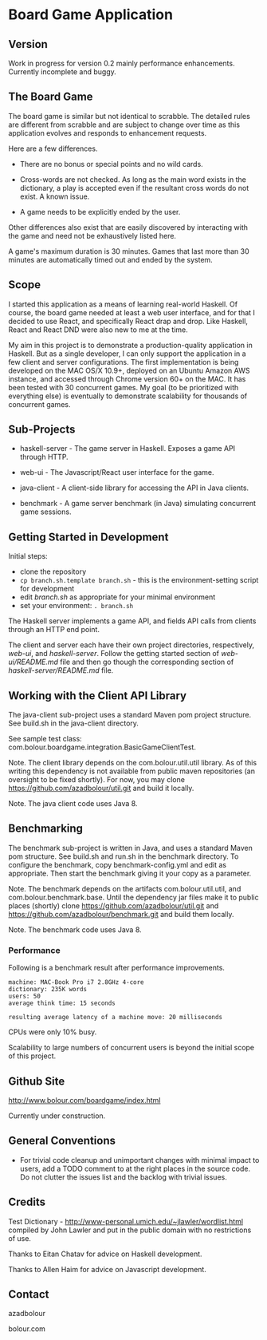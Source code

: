 
# Board Game Application

## Version

Work in progress for version 0.2 mainly performance enhancements.
Currently incomplete and buggy.

## The Board Game

The board game is similar but not identical to scrabble. The detailed rules are
different from scrabble and are subject to change over time as this application
evolves and responds to enhancement requests. 

Here are a few differences.

- There are no bonus or special points and no wild cards.

- Cross-words are not checked. As long as the main word exists in the
  dictionary, a play is accepted even if the resultant cross words do not exist.
  A known issue.

- A game needs to be explicitly ended by the user.

Other differences also exist that are easily discovered by interacting
with the game and need not be exhaustively listed here.

A game's maximum duration is 30 minutes. Games that last more than 30
minutes are automatically timed out and ended by the system.

## Scope

I started this application as a means of learning real-world Haskell.
Of course, the board game needed at least a web user interface, and for 
that I decided to use React, and specifically React drap and drop.
Like Haskell, React and React DND were also new to me at the time.

My aim in this project is to demonstrate a production-quality application in
Haskell. But as a single developer, I can only support the application in a few
client and server configurations. The first implementation is being developed on
the MAC OS/X 10.9+, deployed on an Ubuntu Amazon AWS instance, and accessed
through Chrome version 60+ on the MAC. It has been tested with 30 concurrent
games. My goal (to be prioritized with everything else) is eventually to
demonstrate scalability for thousands of concurrent games. 

## Sub-Projects

- haskell-server - The game server in Haskell. Exposes a game API through HTTP.

- web-ui - The Javascript/React user interface for the game.

- java-client - A client-side library for accessing the API in Java clients.

- benchmark - A game server benchmark (in Java) simulating concurrent game sessions.

## Getting Started in Development

Initial steps:

* clone the repository
* `cp branch.sh.template branch.sh` - this is the environment-setting script for
  development
* edit _branch.sh_ as appropriate for your minimal environment
* set your environment: `. branch.sh`

The Haskell server implements a game API, and fields API calls from clients
through an HTTP end point. 

The client and server each have their own project directories, respectively,
_web-ui_, and _haskell-server_. Follow the getting started section of 
_web-ui/README.md_ file and then go though the corresponding section of 
_haskell-server/README.md_ file.

## Working with the Client API Library

The java-client sub-project uses a standard Maven pom project structure. See
build.sh in the java-client directory.

See sample test class: com.bolour.boardgame.integration.BasicGameClientTest.

Note. The client library depends on the com.bolour.util.util library. As of this
writing this dependency is not available from public maven repositories (an
oversight to be fixed shortly). For now, you may clone
https://github.com/azadbolour/util.git and build it locally.

Note. The java client code uses Java 8.

## Benchmarking

The benchmark sub-project is written in Java, and uses a standard Maven pom
structure. See build.sh and run.sh in the benchmark directory. To configure the
benchmark, copy benchmark-config.yml and edit as appropriate. Then start the
benchmark giving it your copy as a parameter.

Note. The benchmark depends on the artifacts com.bolour.util.util, and
com.bolour.benchmark.base. Until the dependency jar files make it to 
public places (shortly) clone https://github.com/azadbolour/util.git
and https://github.com/azadbolour/benchmark.git and build them locally.

Note. The benchmark code uses Java 8.

### Performance

Following is a benchmark result after performance improvements.

```
machine: MAC-Book Pro i7 2.8GHz 4-core
dictionary: 235K words
users: 50
average think time: 15 seconds

resulting average latency of a machine move: 20 milliseconds
```

CPUs were only 10% busy. 

Scalability to large numbers of concurrent users is beyond the initial scope of this 
project. 

## Github Site

http://www.bolour.com/boardgame/index.html

Currently under construction.

## General Conventions

- For trivial code cleanup and unimportant changes with minimal impact to users,
  add a TODO comment to at the right places in the source code. Do not clutter
  the issues list and the backlog with trivial issues.

## Credits

Test Dictionary - http://www-personal.umich.edu/~jlawler/wordlist.html
compiled by John Lawler and put in the public domain with no restrictions
of use.

Thanks to Eitan Chatav for advice on Haskell development.

Thanks to Allen Haim for advice on Javascript development.

## Contact

azadbolour

bolour.com

